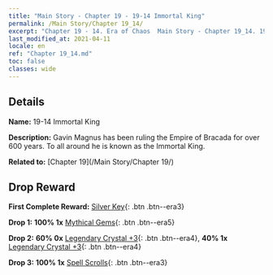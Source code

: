 ```yaml
---
title: "Main Story - Chapter 19 - 19-14 Immortal King"
permalink: /Main Story/Chapter 19_14/
excerpt: "Chapter 19 - 14. Era of Chaos  Main Story - Chapter 19_14. 19-14 Immortal King"
last_modified_at: 2021-04-11
locale: en
ref: "Chapter 19_14.md"
toc: false
classes: wide
---
```


## Details

 **Name:** 19-14 Immortal King

 **Description:** Gavin Magnus has been ruling the Empire of Bracada for over 600 years. To all around he is known as the Immortal King.

 **Related to:** [Chapter 19](/Main Story/Chapter 19/)

## Drop Reward

 **First Complete Reward:** [Silver Key](/Items/con_693/){: .btn .btn--era3}

 **Drop 1:** **100% 1x** [Mythical Gems](/Items/mat_65/){: .btn .btn--era5}

 **Drop 2:** **60% 0x** [Legendary Crystal +3](/Items/mat_59/){: .btn .btn--era4}, **40% 1x** [Legendary Crystal +3](/Items/mat_59/){: .btn .btn--era4}

 **Drop 3:** **100% 1x** [Spell Scrolls](/Items/con_694/){: .btn .btn--era3}

